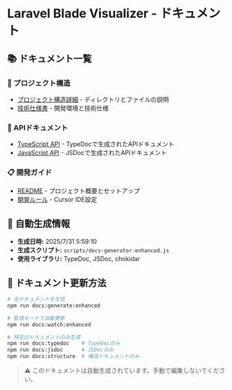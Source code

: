 # Laravel Blade Visualizer - ドキュメント

## 📚 ドキュメント一覧

### 📖 プロジェクト構造
- [プロジェクト構造詳細](./structure/STRUCTURE.md) - ディレクトリとファイルの説明
- [技術仕様書](./TECHNICAL.md) - 開発環境と技術仕様

### 🔧 APIドキュメント
- [TypeScript API](./api/) - TypeDocで生成されたAPIドキュメント
- [JavaScript API](./js-api/) - JSDocで生成されたAPIドキュメント

### 📋 開発ガイド
- [README](../README.md) - プロジェクト概要とセットアップ
- [開発ルール](../.cursorrules) - Cursor IDE設定

## 🔄 自動生成情報

- **生成日時:** 2025/7/31 5:59:10
- **生成スクリプト:** `scripts/docs-generator-enhanced.js`
- **使用ライブラリ:** TypeDoc, JSDoc, chokidar

## 📝 ドキュメント更新方法

```bash
# 全ドキュメントを生成
npm run docs:generate:enhanced

# 監視モードで自動更新
npm run docs:watch:enhanced

# 特定のドキュメントのみ生成
npm run docs:typedoc    # TypeDocのみ
npm run docs:jsdoc      # JSDocのみ
npm run docs:structure  # 構造ドキュメントのみ
```

> ⚠️ このドキュメントは自動生成されています。手動で編集しないでください。
